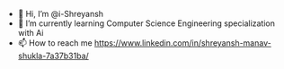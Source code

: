 - 👋 Hi, I’m @i-Shreyansh
- 🌱 I’m currently learning Computer Science Engineering specialization with Ai
- 📫 How to reach me https://www.linkedin.com/in/shreyansh-manav-shukla-7a37b31ba/
